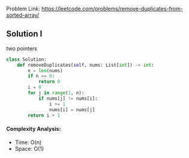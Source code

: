 Problem Link: https://leetcode.com/problems/remove-duplicates-from-sorted-array/



## Solution I
two pointers

```python
class Solution:
    def removeDuplicates(self, nums: List[int]) -> int:
        n = len(nums)
        if n == 0:
            return 0
        i = 0
        for j in range(1, n):
            if nums[j] != nums[i]:
                i += 1
                nums[i] = nums[j]
        return i + 1
```

#### Complexity Analysis:
- Time: O(n)
- Space: O(1)